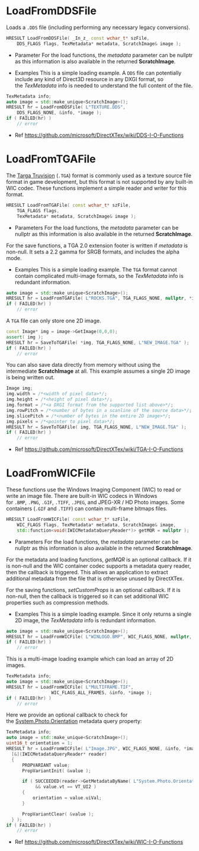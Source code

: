 # LoadFromDDSFile

Loads a `.DDS` file (including performing any necessary legacy conversions).
```c++
HRESULT LoadFromDDSFile( _In_z_ const wchar_t* szFile,
    DDS_FLAGS flags, TexMetadata* metadata, ScratchImage& image );
```

- Parameter
For the load functions, the _metadata_ parameter can be nullptr as this information is also available in the returned **ScratchImage**.

- Examples
This is a simple loading example. A `DDS` file can potentially include any kind of Direct3D resource in any DXGI format, so the _TexMetadata_ info is needed to understand the full content of the file.
```c++
TexMetadata info;
auto image = std::make_unique<ScratchImage>();
HRESULT hr = LoadFromDDSFile( L"TEXTURE.DDS",
    DDS_FLAGS_NONE, &info, *image );
if ( FAILED(hr) )
    // error
```

- Ref
https://github.com/microsoft/DirectXTex/wiki/DDS-I-O-Functions

# LoadFromTGAFile

The [Targa Truvision](http://wikipedia.org/wiki/Truevision_TGA) (`.TGA`) format is commonly used as a texture source file format in game development, but this format is not supported by any built-in WIC codec. These functions implement a simple reader and writer for this format.

```c++
HRESULT LoadFromTGAFile( const wchar_t* szFile,
    TGA_FLAGS flags,
    TexMetadata* metadata, ScratchImage& image );
```

- Parameters
For the load functions, the _metadata_ parameter can be nullptr as this information is also available in the returned **ScratchImage**.

For the save functions, a TGA 2.0 extension footer is written if _metadata_ is non-null. It sets a 2.2 gamma for SRGB formats, and includes the alpha mode.

- Examples
This is a simple loading example. The `TGA` format cannot contain complicated multi-image formats, so the _TexMetadata_ info is redundant information.
```c++
auto image = std::make_unique<ScratchImage>();
HRESULT hr = LoadFromTGAFile( L"ROCKS.TGA", TGA_FLAGS_NONE, nullptr, *image );
if ( FAILED(hr) )
    // error
```

A `TGA` file can only store one 2D image.

```c++
const Image* img = image->GetImage(0,0,0);
assert( img );
HRESULT hr = SaveToTGAFile( *img, TGA_FLAGS_NONE, L"NEW_IMAGE.TGA" );
if ( FAILED(hr) )
    // error
```

You can also save data directly from memory without using the intermediate **ScratchImage** at all. This example assumes a single 2D image is being written out.

```c++
Image img;
img.width = /*<width of pixel data>*/;
img.height = /*<height of pixel data>*/;
img.format = /*<a DXGI format from the supported list above>*/;
img.rowPitch = /*<number of bytes in a scanline of the source data>*/;
img.slicePitch = /*<number of bytes in the entire 2D image>*/;
img.pixels = /*<pointer to pixel data>*/;
HRESULT hr = SaveToTGAFile( img, TGA_FLAGS_NONE, L"NEW_IMAGE.TGA" );
if ( FAILED(hr) )
    // error
```

- Ref
https://github.com/microsoft/DirectXTex/wiki/TGA-I-O-Functions

# LoadFromWICFile

These functions use the Windows Imaging Component (WIC) to read or write an image file. There are built-in WIC codecs in Windows for `.BMP`, `.PNG`, `.GIF`, `.TIFF`, `.JPEG`, and JPEG-XR / HD Photo images. Some containers (`.GIF` and `.TIFF`) can contain multi-frame bitmaps files.

```c++
HRESULT LoadFromWICFile( const wchar_t* szFile,
    WIC_FLAGS flags, TexMetadata* metadata, ScratchImage& image,
    std::function<void(IWICMetadataQueryReader*)> getMQR = nullptr );
```

- Parameters
For the load functions, the _metadata_ parameter can be nullptr as this information is also available in the returned **ScratchImage**.

For the metadata and loading functions, _getMQR_ is an optional callback. If it is non-null and the WIC container codec supports a metadata query reader, then the callback is triggered. This allows an application to extract additional metadata from the file that is otherwise unused by DirectXTex.

For the saving functions, _setCustomProps_ is an optional callback. If it is non-null, then the callback is triggered so it can set additional WIC properties such as compression methods.

- Examples
This is a simple loading example. Since it only returns a single 2D image, the _TexMetadata_ info is redundant information.

```c++
auto image = std::make_unique<ScratchImage>();
HRESULT hr = LoadFromWICFile( L"WINLOGO.BMP", WIC_FLAGS_NONE, nullptr, *image );
if ( FAILED(hr) )
    // error
```

This is a multi-image loading example which can load an array of 2D images.

```c++
TexMetadata info;
auto image = std::make_unique<ScratchImage>();
HRESULT hr = LoadFromWICFile( L"MULTIFRAME.TIF",
                 WIC_FLAGS_ALL_FRAMES, &info, *image );
if ( FAILED(hr) )
    // error
```

Here we provide an optional callback to check for the [System.Photo.Orientation](https://docs.microsoft.com/windows/win32/properties/props-system-photo-orientation) metadata query property:

```c++
TexMetadata info;
auto image = std::make_unique<ScratchImage>();
uint16_t orientation = 1;
HRESULT hr = LoadFromWICFile( L"Image.JPG", WIC_FLAGS_NONE, &info, *image,
  [&](IWICMetadataQueryReader* reader)
  {
      PROPVARIANT value;
      PropVariantInit( &value );

      if ( SUCCEEDED(reader->GetMetadataByName( L"System.Photo.Orientation", &value ) )
           && value.vt == VT_UI2 )
      {
          orientation = value.uiVal;
      }

      PropVariantClear( &value );
  } );
if ( FAILED(hr) )
    // error
```

- Ref
https://github.com/microsoft/DirectXTex/wiki/WIC-I-O-Functions


